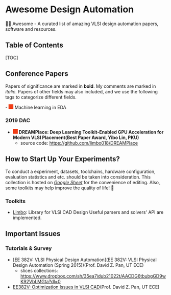 # Awesome Design Automation

🤹‍♀️ Awesome - A curated list of amazing VLSI design automation papers, software and resources.

## Table of Contents

[TOC]

## Conference Papers

Papers of significance are marked in **bold**. My comments are marked in *italic*. Papers of other fields may also included, and we use the following tags to categorize different fields.

\- ![#f03c15](README.assets/000000) Machine learning in EDA

### 2019 DAC

- **![#f03c15](README.assets/000000) DREAMPlace: Deep Learning Toolkit-Enabled GPU Acceleration for Modern VLSI Placement(Best Paper Award, Yibo Lin, PKU)**
  - source code: https://github.com/limbo018/DREAMPlace
  
## How to Start Up Your Experiments?

To conduct a experiment, datasets, toolchains, hardware configuration, evaluation statistics and etc. should be taken into consideration. This collection is hosted on [*Google Sheet*](https://docs.google.com/spreadsheets/d/1Xtd4_ZrPQTgrsA7bieR5n3hLcjWxKuWoUsz-HyZn0do/edit?usp=sharing) for the convenience of editing. Also, some toolkits may help improve the quality of life! 🚀

### Toolkits

- [Limbo](https://github.com/limbo018/Limbo): Library for VLSI CAD Design Useful parsers and solvers' API are implemented.	

## Important Issues

### Tutorials & Survey

- [EE 382V: VLSI Physical Design Automation](EE 382V: VLSI Physical Design Automation (Spring 2015))(Prof. David Z. Pan, UT ECE)
  - slices collections: https://www.dropbox.com/sh/35ea7idub21022t/AACDG6tbubgGD9wK92VbLMGta?dl=0
- [EE382V: Optimization Issues in VLSI CAD]()(Prof. David Z. Pan, UT ECE)

